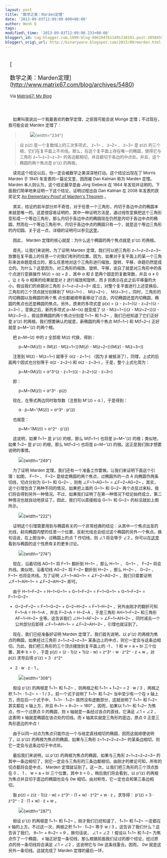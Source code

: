 ```yaml
--- 
layout: post 
title: "数学之美：Marden定理" 
date: '2013-09-03T12:09:00.000+08:00' 
author: Wenh Q
tags:
modified\_time: '2013-09-03T12:09:00.233+08:00' 
blogger\_id: tag:blogger.com,1999:blog-4961947611491238191.post-2850455372153822370
blogger\_orig\_url: http://binaryware.blogspot.com/2013/09/marden.html
---
```

<div style="margin: 10px; padding: 5px;">

<div style="font-size: 18px;">

[

数学之美：Marden定理](http://www.matrix67.com/blog/archives/5480)

</div>

<div style="font-size: 13px;">

Via [Matrix67: My Blog](http://www.matrix67.com/blog)

</div>

</div>

<div style="font-size: 13px; padding: 15px 0 10px 10px;">

    如果叫我说出一个我最喜欢的数学定理，之前我可能会说 Monge
定理；不过现在，我可能会说 Marden 定理了：

>          ![](http://www.matrix67.com/blogimage_2013/201308311.png){width="234"}

> 

> 设 p(z) 是一个复数域上的三次多项式， z~1~ 、 z~2~ 、 z~3~ 是 p(z)
> 的三个根，它们在复平面上不共线。那么，在这个复平面上存在唯一的椭圆，使得它与三角形
> z~1~z~2~z~3~
> 的各边都相切，并且都切于各边的中点处。并且，这个椭圆的两个焦点是 p'(z)
> 的两根。

    读完这个结论以后，你一定会被数学之美深深地打动。这个结论出现在了
Morris Marden 于 1945 年发表的一篇论文里，因而被 Dan Kalman 称为 Marden
定理。 Marden 本人则认为，这个结论最早是由 Jörg Siebeck 在 1864
年发现并证明的。下面我们简单地来证明一下这个结论，证明过程出自 Dan
Kalman 在 2008 年发表的获奖论文 [An Elementary Proof of Marden's
Theorem](http://www.maa.org/sites/default/files/pdf/upload_library/22/Ford/Kalman.pdf)
。



    其实，结论的前半部分并不奇怪，对于任意一个三角形，内切于各边中点的椭圆本来就是唯一的。这是很容易证明的，其中一种证明方法是，通过线性变换把这个三角形变形成一个等边三角形，那么内切于各边中点的椭圆现在仍然是内切于各边中点的椭圆，然而在一个等边三角形中，内切于各边中点的椭圆只有一个，就是这个等边三角形的内切圆。关于这一点，详细的证明可以参见[这里](http://www.maa.org/external_archive/joma/Volume8/Kalman/MaxEllipse.html)。

    因此， Marden 定理的核心就是：为什么这个椭圆的两个焦点就是 p'(z)
的两根。

    首先，让我们来说明，为了证明 Marden 定理，我们可以把三角形
z~1~z~2~z~3~
放置在复平面上的任意一个对我们有利的位置。因为，如果对于复平面上的某一个三角形来说命题是成立的，那么任意地对这个三角形进行缩放、旋转、平移，命题仍然是成立的。为什么？这是因为，对三角形的缩放、旋转、平移，说白了就是对三角形中的各个点进行变换操作
M(z) = αz + β ，其中 α 和 β 是两个固定的复数常数，并且 α ≠ 0 。让 z 与 α
相乘的结果就是对 z 进行缩放和旋转，而 β
则表示在此之后平移量的大小。假设我们的命题对三角形 z~1~z~2~z~3~
成立，对整个复平面进行上述变换后，三角形的三个顶点就分别移到了 M(z~1~)
、 M(z~2~) 、 M(z~3~) 。同时，三角形的内切椭圆以及椭圆的两个焦
点也都被顺带着移动了过去，内切椭圆还是内切椭圆，椭圆的焦点也还是椭圆的焦点。另外，原来的多项式是
p(x) = (z - z~1~)(z - z~2~)(z - z~3~) ，变换之后，新的多项式 p~M~(x)
就变成了 (z - M(z~1~))(z - M(z~2~))(z - M(z~3~))
。假设原椭圆的两个焦点分别是 f~1~ 和 f~2~ ，我们已经知道了它们正好是
p'(z) 的两根。我们想要确认的就是，新椭圆的两个焦点 M(f~1~) 和 M(f~2~)
正好就是 p~M~'(z) 的两个根。

    把 p~M~(z) 中的 z 全部用 M(z) 代换，得到：

         p~M~(M(z)) = (M(z) - M(z~1~))(M(z) - M(z~2~))(M(z) - M(z~3~))

    注意到 M(z) - M(z~1~) 就等于 α(z - z~1~) （因为 β
被抵消了），同理，上式的后面两个因式也分别等于 α(z - z~2~) 和 α(z -
z~3~) 。于是，整个上式化简为：

         p~M~(M(z)) = α^3^(z - z~1~)(z - z~2~)(z - z~3~)

    即：

         p~M~(M(z)) = α^3^ · p(z)

    现在，在等式两边同时取导数（注意到 M'(z) = α ），于是得到：

         α · p~M~'(M(z)) = α^3^ · p'(z)

    也就是：

         p~M~'(M(z)) = α^2^ · p'(z)

    这说明，如果 f~1~ 是 p'(z) 的根，那么 M(f~1~) 也将是 p~M~'(z)
的根；类似地，如果 f~2~ 是 p'(z) 的根，那么 M(f~2~) 也将是 p~M~'(z)
的根。这正是我们刚才想要说明的事情。



         ![](http://www.matrix67.com/blogimage_2013/201308312.png){width="249"}

    为了证明 Marden
定理，我们还有一个准备工作要做。让我们来证明下面这个引理：如图， F~1~ 、
F~2~ 是给定椭圆的两个焦点，过椭圆外的一点 A 向椭圆作两条切线，切点分别为
G~1~ 和 G~2~ ，则有 ∠F~1~AG~1~ = ∠F~2~AG~2~
。其实，这个引理包含了两种不同的情况，如果把上面的 G~1~ 和 G~2~
两个点反过来标，我们将会得到另外一种情况。不过，如果我们证明了在第一种情况下结论始终成立，第二种情况也就自动地获证了。因此，我们可以直接假设
G~1~ 和 G~2~ 的标法就如上图所示。

         ![](http://www.matrix67.com/blogimage_2013/201308313.png){width="222"}

    证明这个引理需要用到与椭圆有关的一个非常经典的结论：从其中一个焦点出发的光线，射向椭圆内壁的任意一个位置，反射光线总会经过这个椭圆的另外一个焦点。换句话说，在上图当中，过椭圆上的点
T 作切线，则 ∠1 将会等于 ∠2
。你可以在[这里](http://www.matrix67.com/blog/archives/470)看到与椭圆的这个性质有关的更多讨论。

         ![](http://www.matrix67.com/blogimage_2013/201308314.png){width="274"}

    现在，沿着切线 AG~1~ 将 F~1~ 翻折到 H~1~ ，那么 H~1~ 、 G~1~ 、 F~2~
将会共线。类似地，沿着切线 AG~2~ 将 F~2~ 翻折到 H~2~ ，那么 H~2~ 、 G~2~
、 F~1~ 也将会共线。为了证明 ∠F~1~AG~1~ = ∠F~2~AG~2~ ，我们只需要证明
∠F~1~AH~1~ = ∠F~2~AH~2~ 即可。

    由于 H~1~F~2~ = H~1~G~1~ + G~1~F~2~ = F~1~G~1~ + G~1~F~2~ = F~1~G~2~
+ G~2~F~2~ = F~1~G~2~ + G~2~H~2~ = F~1~H~2~ ，另外由刚才的翻折可知 F~1~A
= H~1~A ，并且 F~2~A = H~2~A ，于是三角形 AH~1~F~2~ 和三角形 AF~1~H~2~
全等。这告诉我们 ∠H~1~AF~2~ = ∠F~1~AH~2~ ，同时减去一个公共部分后即得
∠F~1~AH~1~ = ∠F~2~AH~2~ ，引理也就证到了。



    现在，我们已经准备好证明 Marden 定理了。我们首先说明，以 p'(z)
的两根为焦点的椭圆，如果经过三角形 z~1~z~2~z~3~
某条边上的中点，则它一定会与这条边相切。为此，我们把三角形的三个顶点摆放到复平面上的
-1 、 1 和 w = a + bi 三个位置，其中 b &gt; 0 ，于是 p(z) = (z - 1)(z +
1)(z - w) = z^3^ - w · z^2^ - z + w 。对 p(z) 求导后得 p'(z) = 3 · z^2^
- 2 · w · z - 1 。

         ![](http://www.matrix67.com/blogimage_2013/201308315.png){width="308"}

    假设 p'(z) 的两根是 f~1~ 和 f~2~ ，则两根之和 f~1~ + f~2~ = 2 · w /
3 ，两根之积 f~1~ · f~2~ = - 1 / 3 。前一个式子说明了 f~1~ 和 f~2~
当中至少有一个在 x 轴上方，而在后一个式子中， f~1~ · f~2~
居然没有虚数部分，这就说明了 f~1~ 和 f~2~ 其实都在 x 轴上方，并且 θ~1~ +
θ~2~ = 180° 。因而，如果以 f~1~ 和 f~2~ 为焦点，作一个过原点 0
的椭圆，则 x 轴就是一条经过该点的直线，它满足 ∠1 = ∠2 ，这表明 x
轴就是椭圆在该点处的切线。而 x 轴其实就是三角形的底边，原点 0
正是三角形底边的中点！

    由于以同一对点为焦点只能作出一个与给定直线相切的椭圆，因而这就顺便说明了，以
p'(z) 的两根为焦点的椭圆，如果与三角形 z~1~z~2~z~3~
的某条边相切，则它一定会与这条边切于中点处。



    最后我们来说明，以 p'(z) 的两根为焦点的椭圆，如果与三角形
z~1~z~2~z~3~
的其中一条边相切了，则它一定会与三角形的三条边都相切。由刚才的推论可知，所有的切点都将会是中点，
Marden 定理就证到了。这一次，让我们把三角形的三个顶点放在 0 、 1 、 w =
a + bi 三个位置，其中 b &gt; 0 。稍后我们将会看到，以 p'(z)
的两根为焦点并且切于底边的椭圆也会与 0w
相切。由对称性，它一定也会和第三条边相切。

    取 p(z) = z(z - 1)(z - w) = z^3^ - (1 + w) · z^2^ + w · z 。求导得：
p'(z) = 3 · z^2^ - 2 · (1 + w) · z + w 。

         ![](http://www.matrix67.com/blogimage_2013/201308316.png){width="287"}

    假设 p'(z) 的两根是 f~1~ 和 f~2~ 。刚才我们已经知道了， f~1~ 和 f~2~
一定都在 x 轴的上方。不过这一次，两根之积 f~1~ · f~2~ 等于 w / 3
。这告诉了我们什么？这告诉了我们， θ~1~ + θ~2~ = θ ，换句话说， ∠1 = ∠2
！假设以 f~1~ 和 f~2~ 为焦点作了一个椭圆， x
轴正好是一条切线，那么根据前面我们证过的那个结论，经过原点的另一条切线将会满足
∠1 = ∠2 ，这说明它与 0w 这条线重合。因而， 0w
就是这另外一条切线。这就完成了 Marden 定理的最后一环。

</div>
